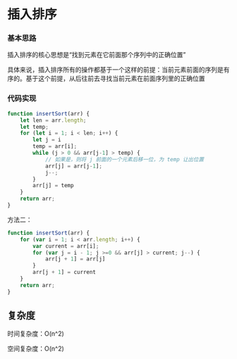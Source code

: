 # 插入排序



### 基本思路

插入排序的核心思想是“找到元素在它前面那个序列中的正确位置”

具体来说，插入排序所有的操作都基于一个这样的前提：当前元素前面的序列是有序的。基于这个前提，从后往前去寻找当前元素在前面序列里的正确位置



### 代码实现

```javascript
function insertSort(arr) {
    let len = arr.length;
    let temp;
    for (let i = 1; i < len; i++) {
        let j = i
        temp = arr[i];
        while (j > 0 && arr[j-1] > temp) {
            // 如果是，则将 j 前面的一个元素后移一位，为 temp 让出位置
            arr[j] = arr[j-1];
            j--;
        }
        arr[j] = temp
    }
    return arr;
}
```

方法二：

```javascript
function insertSort(arr) {
    for (var i = 1; i < arr.length; i++) {
        var current = arr[i];
        for (var j = i - 1; j >=0 && arr[j] > current; j--) {
            arr[j + 1] = arr[j]
        }
        arr[j + 1] = current
    }
    return arr;
}
```





## 复杂度

时间复杂度：O(n^2)

空间复杂度：O(n^2)

